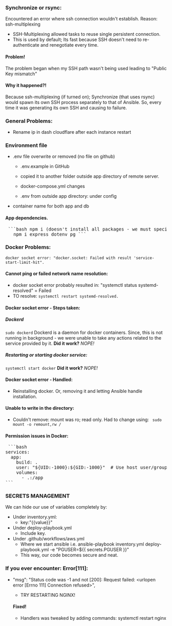 ### Synchronize or rsync:
Encountered an error where ssh connection wouldn't establish.
Reason: ssh-multiplexing
- SSH-Multiplexing allowed tasks to reuse single persistent connection.
- This is used by default; Its fast because SSH doesn't need to re-authenticate and renegotiate every time.
  
#### Problem!
The problem began when my SSH path wasn't being used leading to "Public Key mismatch"

#### Why it happened?!
Because ssh-multiplexing (if turned on); Synchronize (that uses rsync) would spawn its own SSH process separately to that of Ansible. So, every time it was generating its own SSH and causing to failure.

### General Problems:
- Rename ip in dash cloudflare after each instance restart

### Environment file

- .env file overwrite or removed (no file on github)

	- .env.example in GitHub 

	- copied it to another folder outside app directory of remote server.

	- docker-compose.yml changes

	- .env from outside app directory: under config

- container name for both app and db

#### App dependencies. 

<pre> ```bash npm i (doesn't install all packages - we must specify each)
   npm i express dotenv pg ``` </pre>

### Docker Problems:

```docker socket error: "docker.socket: Failed with result 'service-start-limit-hit".```

#### Cannot ping or failed network name resolution:

- docker socket error probably resulted in:
  "systemctl status systemd-resolved" = Failed
 - TO resolve: ```systemctl restart systemd-resolved.```

#### Docker socket error - Steps taken:

 ##### Dockerd
 ```sudo dockerd```
 Dockerd is a daemon for docker containers. Since, this is not running in   background - we were unable to take any actions related to the service     provided by it.
**Did it work?**
*NOPE!*

 ##### Restarting or starting docker service:
 ```systemctl start docker```
**Did it work?**
*NOPE!*

#### Docker socket error - Handled:
- Reinstalling docker. Or, removing it and letting Ansible handle installation.

#### Unable to write in the directory:
- Couldn't remove: mount was ro; read only. Had to change using:
	``` sudo mount -o remount,rw /```
#### Permission issues in Docker:
<pre> ```bash
services:
  app:
    build: .
    user: "${UID:-1000}:${GID:-1000}"  # Use host user/group
    volumes:
      - .:/app 
```</pre>
### SECRETS MANAGEMENT

We can hide our use of variables completely by:
- Under inventory.yml:
	- key:"{{value}}"
- Under deploy-playbook.yml
	- Include key.
- Under .github/workflows/aws.yml
	- Where we start ansible i.e. ansible-playbook inventory.yml deploy-playbook.yml -e "PGUSER=${{ secrets.PGUSER }}"
	- This way, our code becomes secure and neat.

### If you ever encounter: Error[111]:
- "msg": "Status code was -1 and not [200]: Request failed: <urlopen error [Errno 111] Connection refused>",
	- TRY RESTARTING NGINX!

	#### Fixed!
	- Handlers was tweaked by adding commands: systemctl restart nginx
